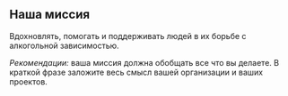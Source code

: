 ## Наша миссия

Вдохновлять, помогать и поддерживать людей в их борьбе с алкогольной зависимостью.

_Рекомендации:_ ваша миссия должна обобщать все что вы делаете. В краткой фразе заложите весь смысл вашей организации и ваших проектов.

